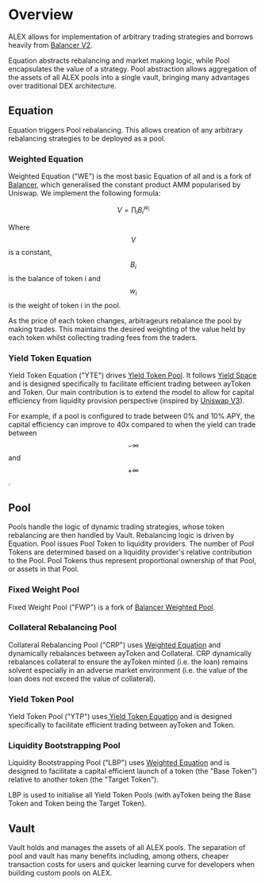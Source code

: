 # Overview

ALEX allows for implementation of arbitrary trading strategies and borrows heavily from [Balancer V2](https://docs.balancer.fi).

Equation abstracts rebalancing and market making logic, while Pool encapsulates the value of a strategy. Pool abstraction allows aggregation of the assets of all ALEX pools into a single vault, bringing many advantages over traditional DEX architecture.

## Equation

Equation triggers Pool rebalancing. This allows creation of any arbitrary rebalancing strategies to be deployed as a pool.

### Weighted Equation

Weighted Equation \("WE"\) is the most basic Equation of all and is a fork of [Balancer](https://balancer.fi/whitepaper.pdf), which generalised the constant product AMM popularised by Uniswap. We implement the following formula:

$$
V=\prod_{i}B_{i}^{w_{i}}
$$

Where $$V$$is a constant, $$B_{i}$$ is the balance of token i and $$w_{i}$$ is the weight of token i in the pool.

As the price of each token changes, arbitrageurs rebalance the pool by making trades. This maintains the desired weighting of the value held by each token whilst collecting trading fees from the traders.

### Yield Token Equation

Yield Token Equation \("YTE"\) drives [Yield Token Pool](automated-market-making-designed-for-lending-protocols.md). It follows [Yield Space](https://yield.is/YieldSpace.pdf) and is designed specifically to facilitate efficient trading between ayToken and Token. Our main contribution is to extend the model to allow for capital efficiency from liquidity provision perspective \(inspired by [Uniswap V3](https://uniswap.org/whitepaper-v3.pdf)\).

For example, if a pool is configured to trade between 0% and 10% APY, the capital efficiency can improve to 40x compared to when the yield can trade between $$-\infty$$ and $$+\infty$$.

## Pool

Pools handle the logic of dynamic trading strategies, whose token rebalancing are then handled by Vault. Rebalancing logic is driven by Equation. Pool issues Pool Token to liquidity providers. The number of Pool Tokens are determined based on a liquidity provider's relative contribution to the Pool. Pool Tokens thus represent proportional ownership of that Pool, or assets in that Pool.

### Fixed Weight Pool

Fixed Weight Pool \("FWP"\) is a fork of [Balancer Weighted Pool](https://docs.balancer.fi/core-concepts/protocol/pools#weighted-pools).

### Collateral Rebalancing Pool

Collateral Rebalancing Pool \("CRP"\) uses [Weighted Equation](platform-architecture-that-supports-ecosystem-development.md#weighted-equation) and dynamically rebalances between ayToken and Collateral. CRP dynamically rebalances collateral to ensure the ayToken minted \(i.e. the loan\) remains solvent especially in an adverse market environment \(i.e. the value of the loan does not exceed the value of collateral\).

### Yield Token Pool

Yield Token Pool \("YTP"\) uses[ Yield Token Equation](platform-architecture-that-supports-ecosystem-development.md#yield-token-equation) and is designed specifically to facilitate efficient trading between ayToken and Token.

### Liquidity Bootstrapping Pool

Liquidity Bootstrapping Pool \("LBP"\) uses [Weighted Equation](platform-architecture-that-supports-ecosystem-development.md#weighted-equation) and is designed to facilitate a capital efficient launch of a token \(the "Base Token"\) relative to another token \(the "Target Token"\).

LBP is used to initialise all Yield Token Pools \(with ayToken being the Base Token and Token being the Target Token\).

## Vault

Vault holds and manages the assets of all ALEX pools. The separation of pool and vault has many benefits including, among others, cheaper transaction costs for users and quicker learning curve for developers when building custom pools on ALEX.

